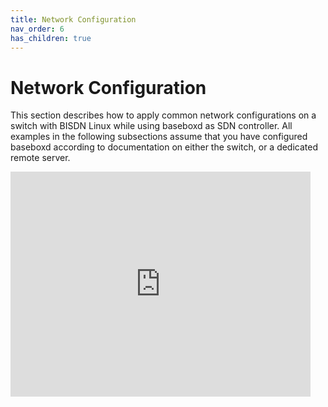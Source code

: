 ```yaml
---
title: Network Configuration
nav_order: 6
has_children: true
---
```


# Network Configuration

This section describes how to apply common network configurations on a switch with BISDN Linux while using baseboxd as SDN controller. All examples in the following subsections assume that you have configured baseboxd according to documentation on either the switch, or a dedicated remote server.

<iframe width="480" height="360" src="https://www.youtube.com/embed/x5eaog0Gvmk" frameborder="0"> </iframe>
